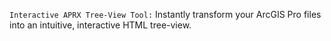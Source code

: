 `Interactive APRX Tree-View Tool:`
Instantly transform your ArcGIS Pro files into an intuitive, interactive HTML tree-view. 


